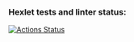 ### Hexlet tests and linter status:
[![Actions Status](https://github.com/veganxjihad/frontend-project-46/actions/workflows/hexlet-check.yml/badge.svg)](https://github.com/veganxjihad/frontend-project-46/actions)